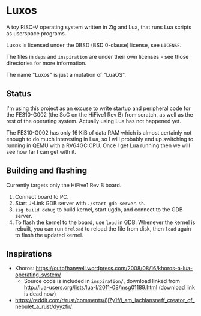 # Luxos
A toy RISC-V operating system written in Zig and Lua, that runs Lua scripts as userspace programs.

Luxos is licensed under the 0BSD (BSD 0-clause) license, see `LICENSE`.

The files in `deps` and `inspiration` are under their own licenses - see those directories for more information.

The name "Luxos" is just a mutation of "LuaOS".

## Status
I'm using this project as an excuse to write startup and peripheral code for the FE310-G002 (the SoC on the HiFive1 Rev B) from scratch, as well as the rest of the operating system. Actually using Lua has not happened yet.

The FE310-G002 has only 16 KiB of data RAM which is almost certainly not enough to do much interesting in Lua, so I will probably end up switching to running in QEMU with a RV64GC CPU. Once I get Lua running then we will see how far I can get with it.


## Building and flashing
Currently targets only the HiFive1 Rev B board.

1. Connect board to PC.
1. Start J-Link GDB server with `./start-gdb-server.sh`.
1. `zig build debug` to build kernel, start ugdb, and connect to the GDB server.
1. To flash the kernel to the board, use `load` in GDB. Whenever the kernel is rebuilt, you can run `!reload` to reload the file from disk, then `load` again to flash the updated kernel.


## Inspirations
- Khoros: https://outofhanwell.wordpress.com/2008/08/16/khoros-a-lua-operating-system/
    - Source code is included in `inspiration/`, download linked from http://lua-users.org/lists/lua-l/2011-08/msg01189.html (download link is dead now)
- https://reddit.com/r/rust/comments/8j7y1f/i_am_lachlansneff_creator_of_nebulet_a_rust/dyyzfir/

